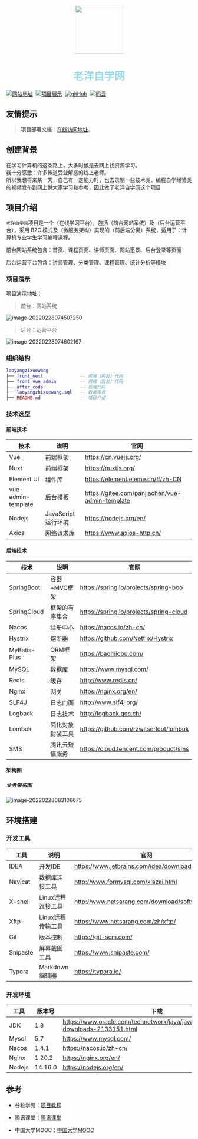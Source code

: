 <p align="center">
    <img width="130" src="https://gitee.com/sheep-are-flying-in-the-sky/my-picture/raw/master/picture9/111.jpg">
</p>
<h1 align="center" style="color:#99d9ea">老洋自学网</h1>
<p>
  <a href="https://www.yangzaikongzhongfei.com/"><img src="https://img.shields.io/badge/%E8%80%81%E6%B4%8B%E8%87%AA%E5%AD%A6%E7%BD%91-%E4%B8%AA%E4%BA%BA%E7%AB%99%E7%82%B9-brightgreen" alt="网站地址"></a>&nbsp;
  <a href="https://www.bilibili.com/video/BV1Yv411E7Gf"><img src="https://img.shields.io/badge/%E8%80%81%E6%B4%8B%E8%87%AA%E5%AD%A6%E7%BD%91-%E9%A1%B9%E7%9B%AE%E5%B1%95%E7%A4%BA-brightgreen" alt="项目展示"></a>&nbsp;
    <a href="https://github.com/2560055298/laoyangzhixuewang"><img src="https://img.shields.io/badge/gitHub-%E9%A1%B9%E7%9B%AE%E5%9C%B0%E5%9D%80-red" alt="gitHub"></a>&nbsp;
  <a href="https://gitee.com/sheep-are-flying-in-the-sky/laoyangzhixuewang"><img src="https://img.shields.io/badge/%E7%A0%81%E4%BA%91-%E9%A1%B9%E7%9B%AE%E5%9C%B0%E5%9D%80-orange" alt="码云"></a>
</p>





## 友情提示

> **项目部署文档**：[在线访问地址](https://2560055298.github.io/laoyangzixuewangDeploy)。



## 创建背景

在学习计算机的这条路上，大多时候是去网上找资源学习。<br/>
我十分感激：许多传道受业解惑的线上老师。<br/>
所以我想将来某一天，自己有一定能力时，也去录制一些技术类、编程自学经验类的视频发布到网上供大家学习和参考，因此做了老洋自学网这个项目<br/>






## 项目介绍

`老洋自学网`项目是一个（在线学习平台），包括（前台网站系统）及（后台运营平台），采用 B2C 模式及（微服务架构）实现的（前后端分离）系统，适用于：计算机专业学生学习编程课程。<br/>

前台网站系统包含：首页、课程页面、讲师页面、网站愿景、后台登录等页面<br/>

后台运营平台包含：讲师管理、分类管理、课程管理、统计分析等模块 <br/>



### 项目演示

项目演示地址： 

> 前台：网站系统

![image-20220228074507250](https://gitee.com/sheep-are-flying-in-the-sky/my-picture/raw/master/pic15/image-20220228074507250.png)





> 后台：运营平台

![image-20220228074602167](https://gitee.com/sheep-are-flying-in-the-sky/my-picture/raw/master/pic15/image-20220228074602167.png)





### 组织结构

``` lua
laoyangzixuewang
├── front_next      		-- 前端（前台）代码
├── front_vue_admin		    -- 前端（后台）代码
├── after_code      		-- 后端代码
├── laoyangzhixuewang.sql   -- 数据库表
├── README.md				-- 项目介绍
```



### 技术选型


#### 前端技术

| 技术                | 说明            | 官网                                                 |
| ----------------------------- | --------------- | ---------------|
| Vue                | 前端框架         | https://cn.vuejs.org/        |
| Nuxt               | 前端框架         | https://nuxtjs.org/            |
| Element UI | 组件库     | https://element.eleme.cn/#/zh-CN |
| vue-admin-template | 后台模板 | https://gitee.com/panjiachen/vue-admin-template |
| Nodejs | JavaScript 运行环境 | https://nodejs.org/en/ |
| Axios     | 网络请求库          | https://www.axios-http.cn/                      |






#### 后端技术

| 技术         | 说明             | 官网                                    |
| ------------ | ---------------- | --------------------------------------- |
| SpringBoot   | 容器+MVC框架     | https://spring.io/projects/spring-boo   |
| SpringCloud  | 框架的有序集合   | https://spring.io/projects/spring-cloud |
| Nacos        | 注册中心         | https://nacos.io/zh-cn/                 |
| Hystrix      | 熔断器           | https://github.com/Netflix/Hystrix      |
| MyBatis-Plus | ORM框架          | https://baomidou.com/                   |
| MySQL        | 数据库           | https://www.mysql.com/                  |
| Redis        | 缓存             | http://www.redis.cn/                    |
| Nginx        | 网关             | https://nginx.org/en/                   |
| SLF4J        | 日志门面         | http://www.slf4j.org/                   |
| Logback      | 日志技术         | http://logback.qos.ch/                  |
| Lombok       | 简化对象封装工具 | https://github.com/rzwitserloot/lombok  |
| SMS          | 腾讯云短信服务   | https://cloud.tencent.com/product/sms   |



#### 架构图

##### 业务架构图

![image-20220228083106675](https://gitee.com/sheep-are-flying-in-the-sky/my-picture/raw/master/pic15/image-20220228083106675.png)



## 环境搭建

### 开发工具

| 工具          | 说明                | 官网                                            |
| ------------- | ------------------- | ----------------------------------------------- |
| IDEA          | 开发IDE             | https://www.jetbrains.com/idea/download         |
| Navicat   | 数据库连接工具    | http://www.formysql.com/xiazai.html             |
| X-shell       | Linux远程连接工具   | http://www.netsarang.com/download/software.html |
| Xftp | Linux远程传输工具 | https://www.netsarang.com/zh/xftp/ |
| Git   | 版本控制  | https://git-scm.com/  |
| Snipaste  | 屏幕截图工具      | https://www.snipaste.com/                       |
| Typora | Markdown编辑器 | https://typora.io/ |



### 开发环境

| 工具   | 版本号  | 下载                                                         |
| ------ | ------- | ------------------------------------------------------------ |
| JDK    | 1.8     | https://www.oracle.com/technetwork/java/javase/downloads/jdk8-downloads-2133151.html |
| Mysql  | 5.7     | https://www.mysql.com/                                       |
| Nacos  | 1.4.1   | https://nacos.io/zh-cn/                                      |
| Nginx  | 1.20.2  | https://nginx.org/en/                                        |
| Nodejs | 14.16.0 | https://nodejs.org/en/                                       |



## 参考

- 谷粒学苑：[项目教程](https://www.bilibili.com/video/BV1dQ4y1A75e)

- 腾讯课堂：[腾讯课堂](https://ke.qq.com/)

- 中国大学MOOC：[中国大学MOOC](https://www.icourse163.org/)